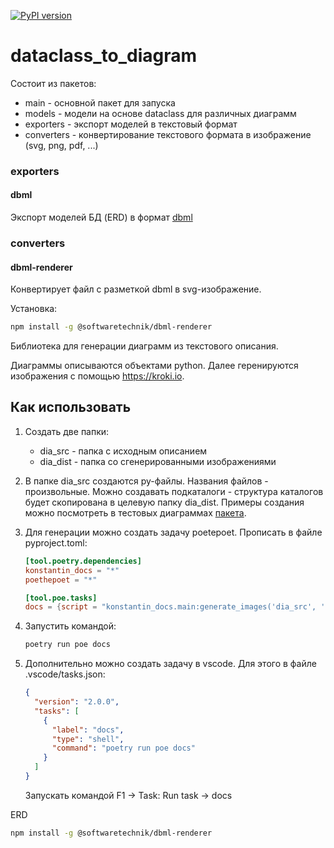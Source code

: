 [![PyPI version](https://badge.fury.io/py/dataclass-to-diagram.svg)](https://badge.fury.io/py/dataclass-to-diagram)

# dataclass_to_diagram



Состоит из пакетов:

- main - основной пакет для запуска
- models - модели на основе dataclass для различных диаграмм
- exporters - экспорт моделей в текстовый формат
- converters - конвертирование текстового формата в изображение (svg, png, pdf, ...)



### exporters

#### dbml

Экспорт моделей БД (ERD) в формат [dbml](https://www.dbml.org/home/)



### converters

#### dbml-renderer

Конвертирует файл с разметкой dbml в svg-изображение.

Установка:

```bash
npm install -g @softwaretechnik/dbml-renderer
```







Библиотека для генерации диаграмм из текстового описания.

Диаграммы описываются объектами python. Далее геренируются изображения с помощью https://kroki.io.





## Как использовать

1. Создать две папки:

   - dia_src - папка с исходным описанием
   - dia_dist - папка со сгенерированными изображениями

2. В папке dia_src создаются py-файлы. Названия файлов - произвольные. Можно создавать подкаталоги - структура каталогов будет скопирована в целевую папку dia_dist. Примеры создания можно посмотреть в тестовых диаграммах [пакета](https://github.com/Konstantin-Dudersky/konstantin_docs/tree/main/test).

3. Для генерации можно создать задачу poetepoet. Прописать в файле pyproject.toml:

   ```toml
   [tool.poetry.dependencies]
   konstantin_docs = "*"
   poethepoet = "*"

   [tool.poe.tasks]
   docs = {script = "konstantin_docs.main:generate_images('dia_src', 'dia_dist')"}
   ```

4. Запустить командой:

   ```sh
   poetry run poe docs
   ```

5. Дополнительно можно создать задачу в vscode. Для этого в файле .vscode/tasks.json:

   ```json
   {
     "version": "2.0.0",
     "tasks": [
       {
         "label": "docs",
         "type": "shell",
         "command": "poetry run poe docs"
       }
     ]
   }
   ```

   Запускать командой F1 -> Task: Run task -> docs

ERD

```bash
npm install -g @softwaretechnik/dbml-renderer
```
